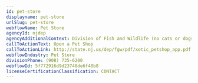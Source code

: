 ```yaml
---
id: pet-store
displayname: pet-store
urlSlug: pet-store
webflowName: Pet Store
agencyId: njdep
agencyAdditionalContext: Division of Fish and Wildlife (no cats or dogs)
callToActionText: Open a Pet Shop
callToActionLink: http://state.nj.us/dep/fgw/pdf/xotic_petshop_app.pdf
webflowIndustry: Pet Store
divisionPhone: (908) 735-6200
webflowId: 5f772916d9d23748de6f48b8
licenseCertificationClassification: CONTACT
---
```

